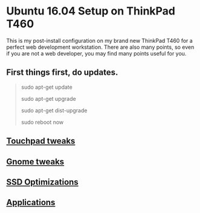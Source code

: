 # Ubuntu 16.04 Setup on ThinkPad T460
This is my post-install configuration on my brand new ThinkPad T460 for a perfect web development workstation.
There are also many points, so even if you are not a web developer, you may find many points useful for you.

## First things first, do updates.
> sudo apt-get update
>
> sudo apt-get upgrade
>
> sudo apt-get dist-upgrade
>
> sudo reboot now

## [Touchpad tweaks](touchpad.md)
## [Gnome tweaks](gnome-tweaks.md)
## [SSD Optimizations](ssd.md)
## [Applications](applications.md)
